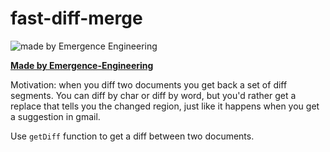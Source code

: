 # fast-diff-merge

![made by Emergence Engineering](https://emergence-engineering.com/ee-logo.svg)

[**Made by Emergence-Engineering**](https://emergence-engineering.com/)

Motivation: when you diff two documents you get back a set of diff segments. You can diff by char or diff by word,
but you'd rather get a replace that tells you the changed region, just like it happens when you get a 
suggestion in gmail.

Use `getDiff` function to get a diff between two documents.